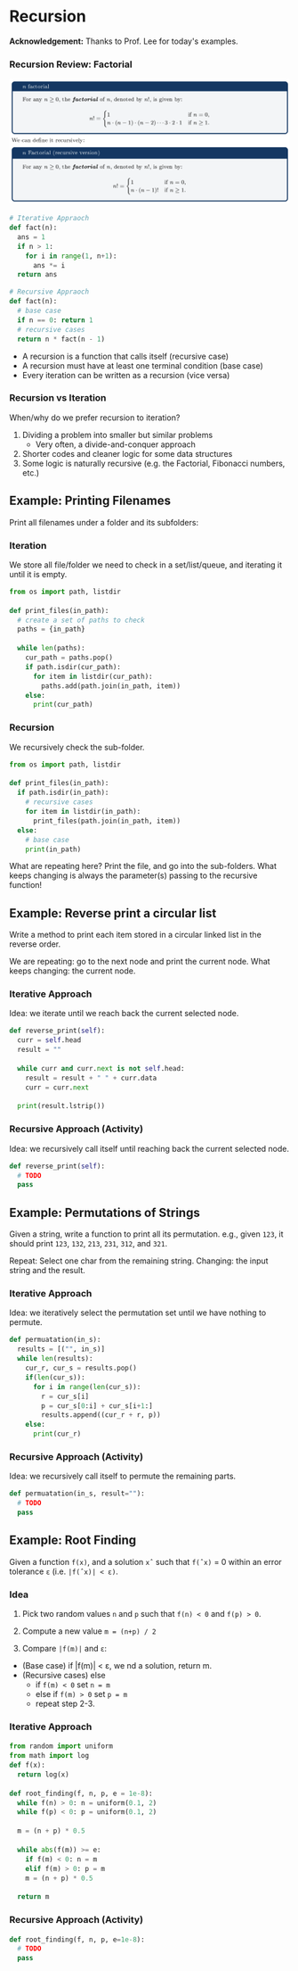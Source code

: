 # Recursion

**Acknowledgement:** Thanks to Prof. Lee for today's examples.

### Recursion Review: Factorial
![](images/factorial.png)
```python
# Iterative Appraoch
def fact(n):
  ans = 1
  if n > 1:
    for i in range(1, n+1):
      ans *= i
  return ans
```
```python
# Recursive Appraoch
def fact(n):
  # base case
  if n == 0: return 1
  # recursive cases
  return n * fact(n - 1)
```
- A recursion is a function that calls itself (recursive case)
- A recursion must have at least one terminal condition (base case)
- Every iteration can be written as a recursion (vice versa)

### Recursion vs Iteration
When/why do we prefer recursion to iteration?
  1. Dividing a problem into smaller but similar problems
      - Very often, a divide-and-conquer approach
  2. Shorter codes and cleaner logic for some data structures
  3. Some logic is naturally recursive (e.g. the Factorial, Fibonacci numbers, etc.)

## Example: Printing Filenames

Print all filenames under a folder and its subfolders:

### Iteration
We store all file/folder we need to check in a set/list/queue, and iterating it until it is empty.

```python
from os import path, listdir

def print_files(in_path):
  # create a set of paths to check
  paths = {in_path}

  while len(paths):
    cur_path = paths.pop()
    if path.isdir(cur_path):
      for item in listdir(cur_path):
        paths.add(path.join(in_path, item))
    else:
      print(cur_path)
```

### Recursion
We recursively check the sub-folder.

```python
from os import path, listdir

def print_files(in_path):
  if path.isdir(in_path):
    # recursive cases
    for item in listdir(in_path):
      print_files(path.join(in_path, item))
  else:
    # base case
    print(in_path)
```

What are repeating here? Print the file, and go into the sub-folders. What keeps changing is always the
parameter(s) passing to the recursive function!

## Example: Reverse print a circular list
Write a method to print each item stored in a circular linked list in the reverse
order.

We are repeating: go to the next node and print the current node. What keeps changing: the current node.

### Iterative Approach
Idea: we iterate until we reach back the current selected node.

```python
def reverse_print(self):
  curr = self.head
  result = ""

  while curr and curr.next is not self.head:
    result = result + " " + curr.data
    curr = curr.next

  print(result.lstrip())
```

### Recursive Approach (Activity)
Idea: we recursively call itself until reaching back the current selected node.

```python
def reverse_print(self):
  # TODO
  pass
```

## Example: Permutations of Strings

Given a string, write a function to print all its permutation. e.g., given `123`, it should print `123`, `132`,
`213`, `231`, `312`, and `321`.

Repeat: Select one char from the remaining string. Changing: the input string and the result.

### Iterative Approach
Idea: we iteratively select the permutation set until we have nothing to permute.

```python
def permuatation(in_s):
  results = [("", in_s)]
  while len(results):
    cur_r, cur_s = results.pop()
    if(len(cur_s)):
      for i in range(len(cur_s)):
        r = cur_s[i]
        p = cur_s[0:i] + cur_s[i+1:]
        results.append((cur_r + r, p))
    else:
      print(cur_r)
```

### Recursive Approach (Activity)
Idea: we recursively call itself to permute the remaining parts.

```python
def permuatation(in_s, result=""):
  # TODO
  pass
```

## Example: Root Finding

Given a function `f(x)`, and a solution `xˆ` such that `f(ˆx)` = 0 within an error
tolerance `ε` (i.e. `|f(ˆx)| < ε)`.

### Idea
1. Pick two random values `n` and `p` such that
`f(n) < 0` and `f(p) > 0`.
2. Compute a new value `m = (n+p) / 2`

3. Compare `|f(m)|` and `ε`:
  - (Base case) if |f(m)| < ε, we nd a
solution, return m.
  - (Recursive cases) else
    - if `f(m) < 0` set `n = m`
    - else if `f(m) > 0` set `p = m`
    - repeat step 2-3.

### Iterative Approach
```python
from random import uniform
from math import log
def f(x):
  return log(x)

def root_finding(f, n, p, e = 1e-8):
  while f(n) > 0: n = uniform(0.1, 2)
  while f(p) < 0: p = uniform(0.1, 2)

  m = (n + p) * 0.5

  while abs(f(m)) >= e:
    if f(m) < 0: n = m
    elif f(m) > 0: p = m
    m = (n + p) * 0.5

  return m
```

### Recursive Approach (Activity)
```python
def root_finding(f, n, p, e=1e-8):
  # TODO
  pass
```

